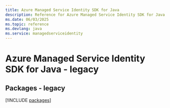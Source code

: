 ```yaml
---
title: Azure Managed Service Identity SDK for Java
description: Reference for Azure Managed Service Identity SDK for Java
ms.date: 06/03/2025
ms.topic: reference
ms.devlang: java
ms.service: managedserviceidentity
---
```

# Azure Managed Service Identity SDK for Java - legacy
## Packages - legacy
[!INCLUDE [packages](managed-service-identity-index.md)]